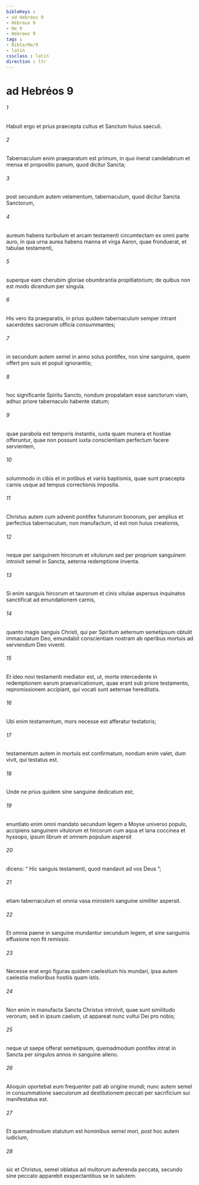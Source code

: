 ```yaml
---
bibleKeys : 
- ad Hebréos 9
- Hébreux 9
- He 9
- Hebrews 9
tags : 
- Bible/He/9
- latin
cssclass : latin
direction : ltr
---
```


# ad Hebréos 9

###### 1
Habuit ergo et prius praecepta cultus et Sanctum huius saeculi. 
###### 2
Tabernaculum enim praeparatum est primum, in quo inerat candelabrum et mensa et propositio panum, quod dicitur Sancta; 
###### 3
post secundum autem velamentum, tabernaculum, quod dicitur Sancta Sanctorum, 
###### 4
aureum habens turibulum et arcam testamenti circumtectam ex omni parte auro, in qua urna aurea habens manna et virga Aaron, quae fronduerat, et tabulae testamenti, 
###### 5
superque eam cherubim gloriae obumbrantia propitiatorium; de quibus non est modo dicendum per singula.
###### 6
His vero ita praeparatis, in prius quidem tabernaculum semper intrant sacerdotes sacrorum officia consummantes; 
###### 7
in secundum autem semel in anno solus pontifex, non sine sanguine, quem offert pro suis et populi ignorantiis; 
###### 8
hoc significante Spiritu Sancto, nondum propalatam esse sanctorum viam, adhuc priore tabernaculo habente statum; 
###### 9
quae parabola est temporis instantis, iuxta quam munera et hostiae offeruntur, quae non possunt iuxta conscientiam perfectum facere servientem, 
###### 10
solummodo in cibis et in potibus et variis baptismis, quae sunt praecepta carnis usque ad tempus correctionis imposita.
###### 11
Christus autem cum advenit pontifex futurorum bonorum, per amplius et perfectius tabernaculum, non manufactum, id est non huius creationis, 
###### 12
neque per sanguinem hircorum et vitulorum sed per proprium sanguinem introivit semel in Sancta, aeterna redemptione inventa. 
###### 13
Si enim sanguis hircorum et taurorum et cinis vitulae aspersus inquinatos sanctificat ad emundationem carnis, 
###### 14
quanto magis sanguis Christi, qui per Spiritum aeternum semetipsum obtulit immaculatum Deo, emundabit conscientiam nostram ab operibus mortuis ad serviendum Deo viventi.
###### 15
Et ideo novi testamenti mediator est, ut, morte intercedente in redemptionem earum praevaricationum, quae erant sub priore testamento, repromissionem accipiant, qui vocati sunt aeternae hereditatis. 
###### 16
Ubi enim testamentum, mors necesse est afferatur testatoris; 
###### 17
testamentum autem in mortuis est confirmatum, nondum enim valet, dum vivit, qui testatus est. 
###### 18
Unde ne prius quidem sine sanguine dedicatum est; 
###### 19
enuntiato enim omni mandato secundum legem a Moyse universo populo, accipiens sanguinem vitulorum et hircorum cum aqua et lana coccinea et hyssopo, ipsum librum et omnem populum aspersit 
###### 20
dicens: “ Hic sanguis testamenti, quod mandavit ad vos Deus ”; 
###### 21
etiam tabernaculum et omnia vasa ministerii sanguine similiter aspersit. 
###### 22
Et omnia paene in sanguine mundantur secundum legem, et sine sanguinis effusione non fit remissio.
###### 23
Necesse erat ergo figuras quidem caelestium his mundari, ipsa autem caelestia melioribus hostiis quam istis. 
###### 24
Non enim in manufacta Sancta Christus introivit, quae sunt similitudo verorum, sed in ipsum caelum, ut appareat nunc vultui Dei pro nobis; 
###### 25
neque ut saepe offerat semetipsum, quemadmodum pontifex intrat in Sancta per singulos annos in sanguine alieno. 
###### 26
Alioquin oportebat eum frequenter pati ab origine mundi; nunc autem semel in consummatione saeculorum ad destitutionem peccati per sacrificium sui manifestatus est. 
###### 27
Et quemadmodum statutum est hominibus semel mori, post hoc autem iudicium, 
###### 28
sic et Christus, semel oblatus ad multorum auferenda peccata, secundo sine peccato apparebit exspectantibus se in salutem.
